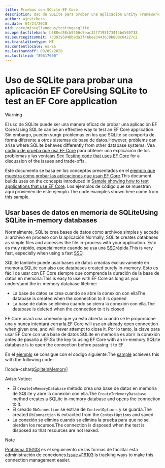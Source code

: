 ```yaml
---
title: Pruebas con SQLite-EF Core
description: Uso de SQLite para probar una aplicación Entity Framework Core
author: ajcvickers
ms.date: 04/24/2020
uid: core/miscellaneous/testing/sqlite
ms.openlocfilehash: b580ed58cb9466c8eac32f71951734f4bd565733
ms.sourcegitcommit: 7c3939504bb9da3f46bea3443638b808c04227c2
ms.translationtype: MT
ms.contentlocale: es-ES
ms.lasthandoff: 09/09/2020
ms.locfileid: "89617690"
---
```

# <a name="using-sqlite-to-test-an-ef-core-application"></a><span data-ttu-id="6c180-103">Uso de SQLite para probar una aplicación EF Core</span><span class="sxs-lookup"><span data-stu-id="6c180-103">Using SQLite to test an EF Core application</span></span>

> [!WARNING]
> <span data-ttu-id="6c180-104">El uso de SQLite puede ser una manera eficaz de probar una aplicación EF Core.</span><span class="sxs-lookup"><span data-stu-id="6c180-104">Using SQLite can be an effective way to test an EF Core application.</span></span>
> <span data-ttu-id="6c180-105">Sin embargo, pueden surgir problemas en los que SQLite se comporta de forma diferente a otros sistemas de base de datos.</span><span class="sxs-lookup"><span data-stu-id="6c180-105">However, problems can arise where SQLite behaves differently from other database systems.</span></span> <span data-ttu-id="6c180-106">Vea [código de prueba que usa EF Core](xref:core/miscellaneous/testing/index) para obtener una explicación de los problemas y las ventajas.</span><span class="sxs-lookup"><span data-stu-id="6c180-106">See [Testing code that uses EF Core](xref:core/miscellaneous/testing/index) for a discussion of the issues and trade-offs.</span></span>  

<span data-ttu-id="6c180-107">Este documento se basa en los conceptos presentados en el [ejemplo que muestra cómo probar las aplicaciones que usan EF Core](xref:core/miscellaneous/testing/testing-sample).</span><span class="sxs-lookup"><span data-stu-id="6c180-107">This document builds uses on the concepts introduced in [Sample showing how to test applications that use EF Core](xref:core/miscellaneous/testing/testing-sample).</span></span>
<span data-ttu-id="6c180-108">Los ejemplos de código que se muestran aquí provienen de este ejemplo.</span><span class="sxs-lookup"><span data-stu-id="6c180-108">The code examples shown here come from this sample.</span></span>

## <a name="using-sqlite-in-memory-databases"></a><span data-ttu-id="6c180-109">Usar bases de datos en memoria de SQLite</span><span class="sxs-lookup"><span data-stu-id="6c180-109">Using SQLite in-memory databases</span></span>

<span data-ttu-id="6c180-110">Normalmente, SQLite crea bases de datos como archivos simples y accede al archivo en proceso con la aplicación.</span><span class="sxs-lookup"><span data-stu-id="6c180-110">Normally, SQLite creates databases as simple files and accesses the file in-process with your application.</span></span>
<span data-ttu-id="6c180-111">Esto es muy rápido, especialmente cuando se usa una [SSD](https://en.wikipedia.org/wiki/Solid-state_drive)rápida.</span><span class="sxs-lookup"><span data-stu-id="6c180-111">This is very fast, especially when using a fast [SSD](https://en.wikipedia.org/wiki/Solid-state_drive).</span></span> 

<span data-ttu-id="6c180-112">SQLite también puede usar bases de datos creadas exclusivamente en memoria.</span><span class="sxs-lookup"><span data-stu-id="6c180-112">SQLite can also use databases created purely in-memory.</span></span>
<span data-ttu-id="6c180-113">Esto es fácil de usar con EF Core siempre que comprenda la duración de la base de datos en memoria:</span><span class="sxs-lookup"><span data-stu-id="6c180-113">This is easy to use with EF Core as long as you understand the in-memory database lifetime:</span></span>
* <span data-ttu-id="6c180-114">La base de datos se crea cuando se abre la conexión con ella</span><span class="sxs-lookup"><span data-stu-id="6c180-114">The database is created when the connection to it is opened</span></span>
* <span data-ttu-id="6c180-115">La base de datos se elimina cuando se cierra la conexión con ella.</span><span class="sxs-lookup"><span data-stu-id="6c180-115">The database is deleted when the connection to it is closed</span></span>

<span data-ttu-id="6c180-116">EF Core usará una conexión que ya está abierta cuando se le proporcione una y nunca intentará cerrarla.</span><span class="sxs-lookup"><span data-stu-id="6c180-116">EF Core will use an already open connection when given one, and will never attempt to close it.</span></span>
<span data-ttu-id="6c180-117">Por lo tanto, la clave para usar EF Core con una base de datos SQLite en memoria es abrir la conexión antes de pasarla a EF.</span><span class="sxs-lookup"><span data-stu-id="6c180-117">So the key to using EF Core with an in-memory SQLite database is to open the connection before passing it to EF.</span></span>  

<span data-ttu-id="6c180-118">En el [ejemplo](xref:core/miscellaneous/testing/testing-sample) se consigue con el código siguiente:</span><span class="sxs-lookup"><span data-stu-id="6c180-118">The [sample](xref:core/miscellaneous/testing/testing-sample) achieves this with the following code:</span></span>

[!code-csharp[SqliteInMemory](../../../../samples/core/Miscellaneous/Testing/ItemsWebApi/Tests/SqliteInMemoryItemsControllerTest.cs?name=SqliteInMemory)]

<span data-ttu-id="6c180-119">Aviso:</span><span class="sxs-lookup"><span data-stu-id="6c180-119">Notice:</span></span>
* <span data-ttu-id="6c180-120">El `CreateInMemoryDatabase` método crea una base de datos en memoria de SQLite y abre la conexión con ella.</span><span class="sxs-lookup"><span data-stu-id="6c180-120">The `CreateInMemoryDatabase` method creates a SQLite in-memory database and opens the connection to it.</span></span>
* <span data-ttu-id="6c180-121">El creado `DbConnection` se extrae de `ContextOptions` y se guarda.</span><span class="sxs-lookup"><span data-stu-id="6c180-121">The created `DbConnection` is extracted from the `ContextOptions` and saved.</span></span>
* <span data-ttu-id="6c180-122">La conexión se elimina cuando se elimina la prueba para que no se pierdan los recursos.</span><span class="sxs-lookup"><span data-stu-id="6c180-122">The connection is disposed when the test is disposed so that resources are not leaked.</span></span> 

> [!NOTE]
> <span data-ttu-id="6c180-123">[Problema #16103](https://github.com/dotnet/efcore/issues/16103) es el seguimiento de las formas de facilitar esta administración de conexiones.</span><span class="sxs-lookup"><span data-stu-id="6c180-123">[Issue #16103](https://github.com/dotnet/efcore/issues/16103) is tracking ways to make this connection management easier.</span></span> 
